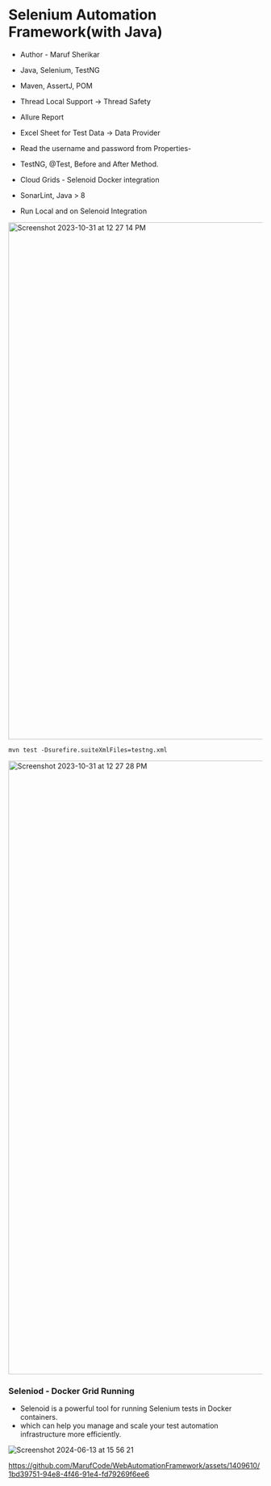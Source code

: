 # Selenium Automation Framework(with Java)
- Author - Maruf Sherikar

- Java, Selenium, TestNG
- Maven, AssertJ, POM
- Thread Local Support → Thread Safety
- Allure Report
- Excel Sheet for Test Data → Data Provider
- Read the username and password from Properties-
- TestNG, @Test, Before and After Method.
- Cloud Grids - Selenoid Docker integration
- SonarLint, Java > 8
- Run Local and on Selenoid Integration


<img width="1024" alt="Screenshot 2023-10-31 at 12 27 14 PM" src="https://github.com/PramodDutta/AdvanceSeleniumFrameworkTTA/assets/1409610/02b0ef3b-1165-46cf-8c9d-89e41b17032f">

`mvn test -Dsurefire.suiteXmlFiles=testng.xml`

<img width="1215" alt="Screenshot 2023-10-31 at 12 27 28 PM" src="https://github.com/PramodDutta/AdvanceSeleniumFrameworkTTA/assets/1409610/b0905741-d88d-4559-93c2-65433e668170">


### Seleniod - Docker Grid Running
- Selenoid is a powerful tool for running Selenium tests in Docker containers.
- which can help you manage and scale your test automation infrastructure more efficiently.



![Screenshot 2024-06-13 at 15 56 21](https://github.com/MarufCode/WebAutomationFramework/assets/1409610/3c957a88-8cf5-4e3c-9134-9fd41fd41d9b)


https://github.com/MarufCode/WebAutomationFramework/assets/1409610/1bd39751-94e8-4f46-91e4-fd79269f6ee6
